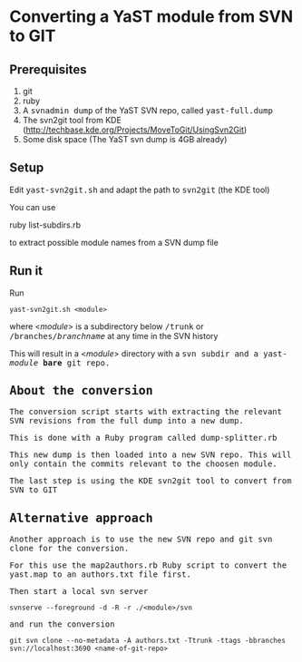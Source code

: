 # Converting a YaST module from SVN to GIT #

## Prerequisites ##

1. git
2. ruby
3. A <tt>svnadmin dump</tt> of the YaST SVN repo, called <tt>yast-full.dump</tt>
4. The svn2git tool from KDE (http://techbase.kde.org/Projects/MoveToGit/UsingSvn2Git)
5. Some disk space (The YaST svn dump is 4GB already)

## Setup ##

Edit <tt>yast-svn2git.sh</tt> and adapt the path to <tt>svn2git</tt> (the KDE tool)

You can use

  ruby list-subdirs.rb <dumpfile>
  
to extract possible module names from a SVN dump file


## Run it ##

Run

    yast-svn2git.sh <module>

where &lt;*module*&gt; is a subdirectory below <tt>/trunk</tt> or
<tt>/branches/*branchname*</tt> at any time in the SVN history

This will result in a &lt;*module*&gt; directory with a <tt>svn<tt>
subdir and a yast-*module* **bare** git repo.


## About the conversion ##

The conversion script starts with extracting the relevant SVN
revisions from the full dump into a new dump.

This is done with a Ruby program called <tt>dump-splitter.rb</tt>

This new dump is then loaded into a new SVN repo. This will only
contain the commits relevant to the choosen module.

The last step is using the KDE <tt>svn2git</tt> tool to convert from SVN to GIT


## Alternative approach ##

Another approach is to use the new SVN repo and <tt>git svn clone</tt> for
the conversion.

For this use the <tt>map2authors.rb</tt> Ruby script to convert the
<tt>yast.map</tt> to an <tt>authors.txt</tt> file first.

Then start a local svn server

    svnserve --foreground -d -R -r ./<module>/svn
  
and run the conversion

    git svn clone --no-metadata -A authors.txt -Ttrunk -ttags -bbranches svn://localhost:3690 <name-of-git-repo>
